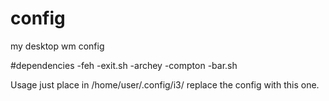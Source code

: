 # config
my desktop wm config

#dependencies
  -feh
  -exit.sh
  -archey
  -compton
  -bar.sh
  
Usage
  just place in /home/user/.config/i3/ replace the config with this one.
